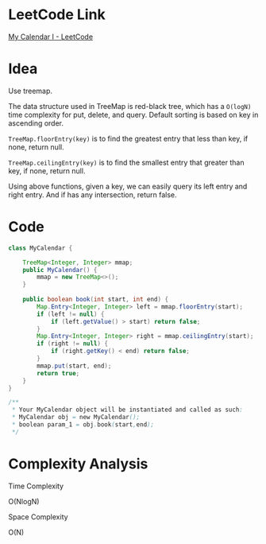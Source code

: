 # LeetCode Link

[My Calendar I - LeetCode](https://leetcode.com/problems/my-calendar-i/)

# Idea

Use treemap.

The data structure used in TreeMap is red-black tree, which has a `O(logN)` time complexity for put, delete, and query. Default sorting is based on key in ascending order.

`TreeMap.floorEntry(key)` is to find the greatest entry that less than key, if none, return null.

`TreeMap.ceilingEntry(key)` is to find the smallest entry that greater than key, if none, return null.

Using above functions, given a key, we can easily query its left entry and right entry. And if has any intersection, return false.

# Code

```java
class MyCalendar {

    TreeMap<Integer, Integer> mmap;
    public MyCalendar() {
        mmap = new TreeMap<>();
    }
    
    public boolean book(int start, int end) {
        Map.Entry<Integer, Integer> left = mmap.floorEntry(start);
        if (left != null) {
            if (left.getValue() > start) return false;
        }
        Map.Entry<Integer, Integer> right = mmap.ceilingEntry(start);
        if (right != null) {
            if (right.getKey() < end) return false;
        }
        mmap.put(start, end);
        return true;
    }
}

/**
 * Your MyCalendar object will be instantiated and called as such:
 * MyCalendar obj = new MyCalendar();
 * boolean param_1 = obj.book(start,end);
 */
```

# Complexity Analysis

Time Complexity

O(NlogN)

Space Complexity

O(N)
